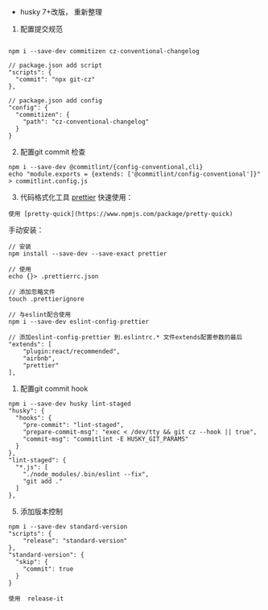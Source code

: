 - husky 7+改版， 重新整理

1. 配置提交规范
```

npm i --save-dev commitizen cz-conventional-changelog

// package.json add script
"scripts": {
  "commit": "npx git-cz"
},

// package.json add config
"config": {
  "commitizen": {
    "path": "cz-conventional-changelog"
  }
}
```

2. 配置git commit 检查
```
npm i --save-dev @commitlint/{config-conventional,cli}
echo "module.exports = {extends: ['@commitlint/config-conventional']}" > commitlint.config.js
```

3. 代码格式化工具 [prettier](https://prettier.io/docs/en/install.html)
快速使用：

```
使用 [pretty-quick](https://www.npmjs.com/package/pretty-quick)
```
手动安装：

```
// 安装
npm install --save-dev --save-exact prettier

// 使用
echo {}> .prettierrc.json

// 添加忽略文件
touch .prettierignore

// 与eslint配合使用
npm i --save-dev eslint-config-prettier 

// 添加eslint-config-prettier 到.eslintrc.* 文件extends配置参数的最后
"extends": [
    "plugin:react/recommended",
    "airbnb",
    "prettier"
],

```

1. 配置git commit hook
```
npm i --save-dev husky lint-staged
"husky": {
  "hooks": {
    "pre-commit": "lint-staged",
    "prepare-commit-msg": "exec < /dev/tty && git cz --hook || true",
    "commit-msg": "commitlint -E HUSKY_GIT_PARAMS"
  }
},
"lint-staged": {
  "*.js": [
    "./node_modules/.bin/eslint --fix",
    "git add ."
  ]
},
```

5. 添加版本控制
```
npm i --save-dev standard-version
"scripts": {
    "release": "standard-version"
},
"standard-version": {
  "skip": {
    "commit": true
  }
}
```

```
使用  release-it
```
